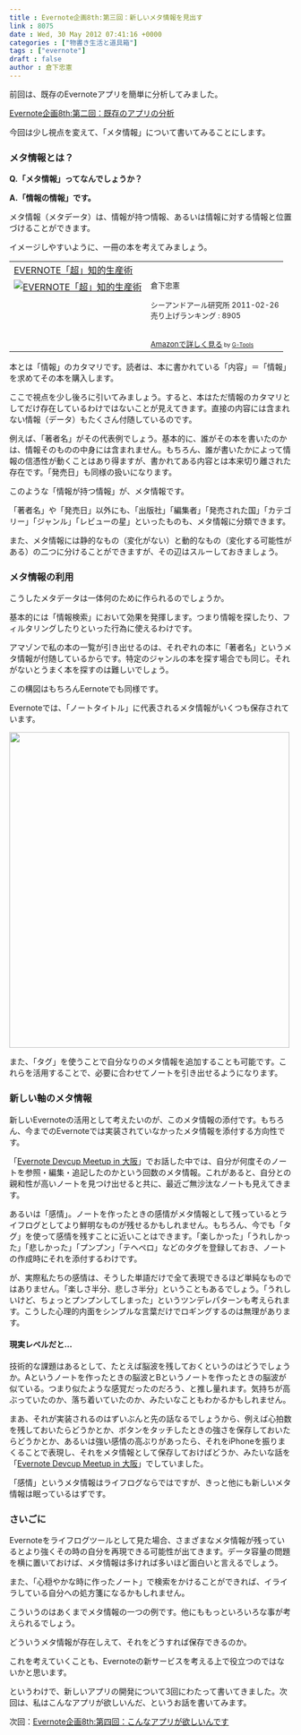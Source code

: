 ```yaml
---
title : Evernote企画8th:第三回：新しいメタ情報を見出す
link : 8075
date : Wed, 30 May 2012 07:41:16 +0000
categories : ["物書き生活と道具箱"]
tags : ["evernote"]
draft : false
author : 倉下忠憲
---
```


前回は、既存のEvernoteアプリを簡単に分析してみました。

<a href="https://rashita.net/blog/?p=8067">Evernote企画8th:第二回：既存のアプリの分析</a>

今回は少し視点を変えて、「メタ情報」について書いてみることにします。

<h3>メタ情報とは？</h3>
<strong>Q.「メタ情報」ってなんでしょうか？</strong>

<strong>A.「情報の情報」です。</strong>

メタ情報（メタデータ）は、情報が持つ情報、あるいは情報に対する情報と位置づけることができます。

イメージしやすいように、一冊の本を考えてみましょう。

<table  border="0" cellpadding="5"><tr><td colspan="2"><a href="http://www.amazon.co.jp/EVERNOTE%E3%80%8C%E8%B6%85%E3%80%8D%E7%9F%A5%E7%9A%84%E7%94%9F%E7%94%A3%E8%A1%93-%E5%80%89%E4%B8%8B%E5%BF%A0%E6%86%B2/dp/4863540817%3FSubscriptionId%3D15SMZCTB9V8NGR2TW082%26tag%3Drashita1000-22%26linkCode%3Dxm2%26camp%3D2025%26creative%3D165953%26creativeASIN%3D4863540817" target="_blank">EVERNOTE「超」知的生産術</a><img src="http://www.assoc-amazon.jp/e/ir?t=rashita1000-22&l=ur2&o=9" width="1" height="1" style="border: none;" alt="" /></td></tr><tr><td valign="top"><a href="http://www.amazon.co.jp/EVERNOTE%E3%80%8C%E8%B6%85%E3%80%8D%E7%9F%A5%E7%9A%84%E7%94%9F%E7%94%A3%E8%A1%93-%E5%80%89%E4%B8%8B%E5%BF%A0%E6%86%B2/dp/4863540817%3FSubscriptionId%3D15SMZCTB9V8NGR2TW082%26tag%3Drashita1000-22%26linkCode%3Dxm2%26camp%3D2025%26creative%3D165953%26creativeASIN%3D4863540817" target="_blank"><img src="http://ecx.images-amazon.com/images/I/51OnU0cd03L._SL160_.jpg" border="0" alt="EVERNOTE「超」知的生産術" /></a></td><td valign="top"><font size="-1">倉下忠憲 <br /><br />シーアンドアール研究所  2011-02-26<br />売り上げランキング : 8905<br /><br /><br /><a href="http://www.amazon.co.jp/EVERNOTE%E3%80%8C%E8%B6%85%E3%80%8D%E7%9F%A5%E7%9A%84%E7%94%9F%E7%94%A3%E8%A1%93-%E5%80%89%E4%B8%8B%E5%BF%A0%E6%86%B2/dp/4863540817%3FSubscriptionId%3D15SMZCTB9V8NGR2TW082%26tag%3Drashita1000-22%26linkCode%3Dxm2%26camp%3D2025%26creative%3D165953%26creativeASIN%3D4863540817" target="_blank">Amazonで詳しく見る</a></font><font size="-2"> by <a href="http://www.goodpic.com/mt/aws/index.html" >G-Tools</a></font></td></tr></table>


本とは「情報」のカタマリです。読者は、本に書かれている「内容」＝「情報」を求めてその本を購入します。

ここで視点を少し後ろに引いてみましょう。すると、本はただ情報のカタマリとしてだけ存在しているわけではないことが見えてきます。直接の内容には含まれない情報（データ）もたくさん付随しているのです。

例えば、「著者名」がその代表例でしょう。基本的に、誰がその本を書いたのかは、情報そのものの中身には含まれません。もちろん、誰が書いたかによって情報の信憑性が動くことはあり得ますが、書かれてある内容とは本来切り離された存在です。「発売日」も同様の扱いになります。

このような「情報が持つ情報」が、メタ情報です。

「著者名」や「発売日」以外にも、「出版社」「編集者」「発売された国」「カテゴリー」「ジャンル」「レビューの星」といったものも、メタ情報に分類できます。

また、メタ情報には静的なもの（変化がない）と動的なもの（変化する可能性がある）の二つに分けることができますが、その辺はスルーしておきましょう。
<h3>メタ情報の利用</h3>
こうしたメタデータは一体何のために作られるのでしょうか。

基本的には「情報検索」において効果を発揮します。つまり情報を探したり、フィルタリングしたりといった行為に使えるわけです。

アマゾンで私の本の一覧が引き出せるのは、それぞれの本に「著者名」というメタ情報が付随しているからです。特定のジャンルの本を探す場合でも同じ。それがないとうまく本を探すのは難しいでしょう。

この構図はもちろんEernoteでも同様です。

Evernoteでは、「ノートタイトル」に代表されるメタ情報がいくつも保存されています。

<a href="https://rashita.net/blog/wp-content/uploads/2012/05/screenshot1.png"><img src="https://rashita.net/blog/wp-content/uploads/2012/05/screenshot1.png" alt="" title="screenshot" width="500" height="564" class="alignnone size-full wp-image-8076" /></a>

また、「タグ」を使うことで自分なりのメタ情報を追加することも可能です。これらを活用することで、必要に合わせてノートを引き出せるようになります。

<h3>新しい軸のメタ情報</h3>
新しいEvernoteの活用として考えたいのが、このメタ情報の添付です。もちろん、今までのEvernoteでは実装されていなかったメタ情報を添付する方向性です。

「<a href="https://rashita.net/blog/?p=8042">Evernote Devcup Meetup in 大阪</a>」でお話した中では、自分が何度そのノートを参照・編集・追記したのかという回数のメタ情報。これがあると、自分との親和性が高いノートを見つけ出せると共に、最近ご無沙汰なノートも見えてきます。

あるいは「感情」。ノートを作ったときの感情がメタ情報として残っているとライフログとしてより鮮明なものが残せるかもしれません。もちろん、今でも「タグ」を使って感情を残すことに近いことはできます。「楽しかった」「うれしかった」「悲しかった」「プンプン」「テヘペロ」などのタグを登録しておき、ノートの作成時にそれを添付するわけです。

が、実際私たちの感情は、そうした単語だけで全て表現できるほど単純なものではありません。「楽しさ半分、悲しさ半分」ということもあるでしょう。「うれしいけど、ちょっとプンプンしてしまった」というツンデレパターンも考えられます。こうした心理的内面をシンプルな言葉だけでロギングするのは無理があります。

<h4>現実レベルだと…</h4>
技術的な課題はあるとして、たとえば脳波を残しておくというのはどうでしょうか。Aというノートを作ったときの脳波とBというノートを作ったときの脳波が似ている。つまり似たような感覚だったのだろう、と推し量れます。気持ちが高ぶっていたのか、落ち着いていたのか、みたいなこともわかるかもしれません。

まあ、それが実装されるのはずいぶんと先の話なるでしょうから、例えば心拍数を残しておいたらどうかとか、ボタンをタッチしたときの強さを保存しておいたらどうかとか、あるいは強い感情の高ぶりがあったら、それをiPhoneを振りまくることで表現し、それをメタ情報として保存しておけばどうか、みたいな話を「<a href="https://rashita.net/blog/?p=8042">Evernote Devcup Meetup in 大阪</a>」でしていました。

「感情」というメタ情報はライフログならではですが、きっと他にも新しいメタ情報は眠っているはずです。
<h3>さいごに</h3>
Evernoteをライフログツールとして見た場合、さまざまなメタ情報が残っているとより強くその時の自分を再現できる可能性が出てきます。データ容量の問題を横に置いておけば、メタ情報は多ければ多いほど面白いと言えるでしょう。

また、「心穏やかな時に作ったノート」で検索をかけることができれば、イライラしている自分への処方箋になるかもしれません。

こういうのはあくまでメタ情報の一つの例です。他にももっといろいろな事が考えられるでしょう。

どういうメタ情報が存在しえて、それをどうすれば保存できるのか。

これを考えていくことも、Evernoteの新サービスを考える上で役立つのではないかと思います。

というわけで、新しいアプリの開発について3回にわたって書いてきました。次回は、私はこんなアプリが欲しいんだ、というお話を書いてみます。

次回：<a href="https://rashita.net/blog/?p=8083">Evernote企画8th:第四回：こんなアプリが欲しいんです</a>
